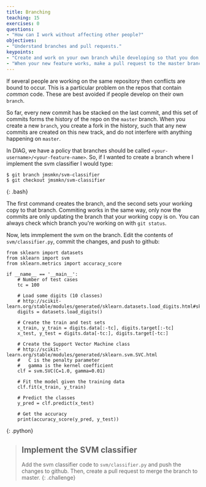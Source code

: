 ```yaml
---
title: Branching 
teaching: 15
exercises: 0
questions:
- "How can I work without affecting other people?"
objectives:
- "Understand branches and pull requests."
keypoints:
- "Create and work on your own branch while developing so that you don't break other peoples stuff."
- "When your new feature works, make a pull request to the master branch."
---
```


If several people are working on the same repository then 
conflicts are bound to occur. This is a particular problem on the repos
that contain _common_ code.
These are best avoided if people develop on their own `branch`.

So far, every new commit has be stacked on the last commit,
and this set of commits forms the history of the repo on the `master` branch.
When you create a new `branch`, you create a fork in the history,
such that any new commits are created on this new track, and do not 
interfere with anything happening on `master`. 

In DIAG, we have a policy that branches should be called
`<your-username>/<your-feature-name>`. 
So, if I wanted to create a branch where I implement the svm classifier
I would type:

~~~
$ git branch jmsmkn/svm-classifier
$ git checkout jmsmkn/svm-classifier
~~~
{: .bash}

The first command creates the branch, and the second sets your working
copy to that branch. Commiting works in the same way, only now
the commits are only updating the branch that your working copy is on.
You can always check which branch you're working on with `git status`.

Now, lets immplement the svm on the branch. Edit the contents of 
`svm/classifier.py`, commit the changes, and push to github:

~~~
from sklearn import datasets
from sklearn import svm
from sklearn.metrics import accuracy_score

if __name__ == '__main__':
    # Number of test cases
    tc = 100

    # Load some digits (10 classes)
    # http://scikit-learn.org/stable/modules/generated/sklearn.datasets.load_digits.html#sklearn.datasets.load_digits
    digits = datasets.load_digits()

    # Create the train and test sets
    x_train, y_train = digits.data[:-tc], digits.target[:-tc]
    x_test, y_test = digits.data[-tc:], digits.target[-tc:]

    # Create the Support Vector Machine class
    # http://scikit-learn.org/stable/modules/generated/sklearn.svm.SVC.html
    #   C is the penalty parameter
    #   gamma is the kernel coefficient
    clf = svm.SVC(C=1.0, gamma=0.01)

    # Fit the model given the training data
    clf.fit(x_train, y_train)

    # Predict the classes
    y_pred = clf.predict(x_test)

    # Get the accuracy
    print(accuracy_score(y_pred, y_test))
~~~
{: .python}

> ## Implement the SVM classifier
>
> Add the svm classifier code to `svm/classifier.py` and push the changes to
> github. Then, create a pull request to merge the branch to master.
{: .challenge}
